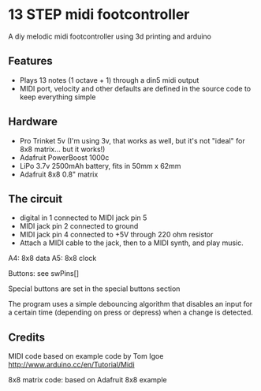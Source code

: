# 13 STEP midi footcontroller
A diy melodic midi footcontroller using 3d printing and arduino

## Features
- Plays 13 notes (1 octave + 1) through a din5 midi output
- MIDI port, velocity and other defaults are defined in the source code to keep everything simple 

## Hardware
- Pro Trinket 5v (I'm using 3v, that works as well, but it's not "ideal" for 8x8 matrix... but it works!)
- Adafruit PowerBoost 1000c
- LiPo 3.7v 2500mAh battery, fits in 50mm x 62mm
- Adafruit 8x8 0.8" matrix

## The circuit
  - digital in 1 connected to MIDI jack pin 5
  - MIDI jack pin 2 connected to ground
  - MIDI jack pin 4 connected to +5V through 220 ohm resistor
  - Attach a MIDI cable to the jack, then to a MIDI synth, and play music.
 
  A4: 8x8 data
  A5: 8x8 clock

  Buttons: see swPins[]
  
  Special buttons are set in the special buttons section
  
  The program uses a simple debouncing algorithm that disables an input for a certain time (depending on press or depress) when a change is detected.
  
## Credits  
  MIDI code based on example code by Tom Igoe
  http://www.arduino.cc/en/Tutorial/Midi
  
  8x8 matrix code: based on Adafruit 8x8 example
